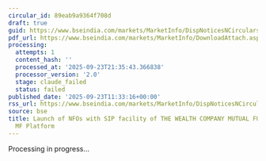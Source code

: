 ```yaml
---
circular_id: 89eab9a9364f708d
draft: true
guid: https://www.bseindia.com/markets/MarketInfo/DispNoticesNCirculars.aspx?Noticeid={763BF54D-BC4D-4651-BCA8-4DBA040B4C2C}&noticeno=20250923-24&dt=09/23/2025&icount=24&totcount=84&flag=0
pdf_url: https://www.bseindia.com/markets/MarketInfo/DownloadAttach.aspx?id=20250923-24&attachedId=b976e885-bfe0-4ff0-adf5-c6f81ab54c69
processing:
  attempts: 1
  content_hash: ''
  processed_at: '2025-09-23T21:35:43.366838'
  processor_version: '2.0'
  stage: claude_failed
  status: failed
published_date: '2025-09-23T11:33:16+00:00'
rss_url: https://www.bseindia.com/markets/MarketInfo/DispNoticesNCirculars.aspx?Noticeid={763BF54D-BC4D-4651-BCA8-4DBA040B4C2C}&noticeno=20250923-24&dt=09/23/2025&icount=24&totcount=84&flag=0
source: bse
title: Launch of NFOs with SIP facility of THE WEALTH COMPANY MUTUAL FUND on BSE StAR
  MF Platform
---
```


Processing in progress...